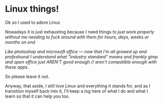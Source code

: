 # Linux things!

Ok so I used to adore Linux

Nowadays it is just exhausting because I need things to _just work properly without me needing to fuck around with them for hours, days, weeks or months on end_

_Like photoshop and microsoft office — now that I'm all growed up and profeshunal I understand what "industry standard" means and frankly gimp and open office just AREN'T good enough // aren't compatible enough with these apps._&#x20;

So please leave it out.



Anyway, that aside, I still love Linux and everything it stands for, and as I transition myself back into it, I'll keep a log here of what I do and what I learn so that it can help you too.
